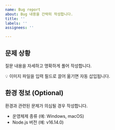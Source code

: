 ```yaml
---
name: Bug report
about: Bug 내용을 간략히 작성합니다.
title: ''
labels: ''
assignees: ''

---
```


## 문제 상황

질문 내용을 자세하고 명확하게 풀어 작성합니다.

💡 이미지 파일을 입력 필드로 끌어 옮기면 자동 삽입됩니다. 

## 환경 정보 (Optional)

환경과 관련된 문제가 의심될 경우 작성합니다.

- 운영체제 종류 (예: Windows, macOS)
- Node.js 버전 (예: v16.14.0)
